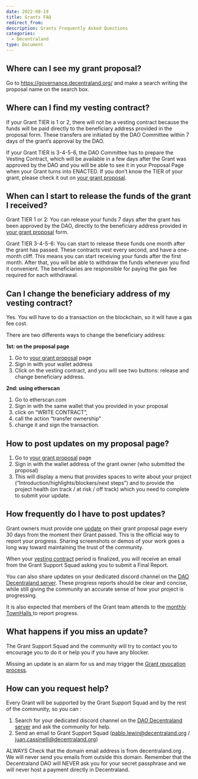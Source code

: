 ```yaml
---
date: 2022-08-19
title: Grants FAQ
redirect_from:
description: Grants Frequently Asked Questions
categories:
  - Decentraland
type: Document
---
```



## Where can I see my grant proposal? 

Go to https://governance.decentraland.org/ and make a search writing the proposal name on the search box. 

## Where can I find my vesting contract?

If your Grant TIER is 1 or 2, there will not be a vesting contract because the funds will be paid directly to the beneficiary address provided in the proposal form. These transfers are initiated by the DAO Committee within 7 days of the grant’s approval by the DAO.


If your Grant TIER is 3-4-5-6, the DAO Committee has to prepare the Vesting Contract, which will be available in a few days after the Grant was approved by the DAO and you will be able to see it in your Proposal Page when your Grant turns into ENACTED.
If  you don’t know the TIER of your grant, please check it out on [your grant proposal](#where-can-i-see-my-grant-proposal). 

## When can I start to release the funds of the grant I received?

Grant TIER 1 or 2: You can release your funds 7 days after the grant has been approved by the DAO, directly to the beneficiary address provided in [your grant proposal](#where-can-i-see-my-grant-proposal) form.


Grant TIER 3-4-5-6: 
You can start to release these funds one month after the grant has passed. 
These contracts vest every second, and have a one-month cliff.  This means you can start receiving your funds after the first month.  After that, you will be able to withdraw the funds whenever you find it convenient.
The beneficiaries are responsible for paying the gas fee required for each withdrawal.


## Can I change the beneficiary address of my vesting contract?

Yes.  You will have to do a transaction on the blockchain, so it will have a gas fee cost.  
    
There are two differents ways to change the beneficiary address:

**1st: on the proposal page** 
1. Go to [your grant proposal](#where-can-i-see-my-grant-proposal) page
2. Sign in with your wallet address 
3. Click on the vesting contract, and you will see two buttons: release  and change beneficiary address. 
 
**2nd: using etherscan**
1. Go to etherscan.com
2. Sign in with the same wallet that you provided in your proposal
3. click on “WRITE CONTRACT”,
4. call the action “transfer ownership”
5. change it and sign the transaction.


## How to post updates on my proposal page? 

1. Go to [your grant proposal](#where-can-i-see-my-grant-proposal) page
2. Sign in with the wallet address of the grant owner (who submitted the proposal) 
3. This will display a menu that provides spaces to write about your project (“Introduction/highlights/blockers/next steps”) and to provide the project health (on track / at risk / off track) which you need to complete to submit your update.



## How frequently do I have to post updates? 

Grant owners must provide one [update](#how-to-post-updates-on-my-proposal-page) on their grant proposal page  every 30 days from the moment their Grant passed. This is the official way to report your progress.  Sharing screenshots or demos of your work goes a long way toward maintaining the trust of the community.

When your [vesting contract](#where-can-i-find-my-vesting-contract) period is finalized, you will receive an email from the Grant Support Squad asking you to submit a Final Report.

You can also share updates on your dedicated discord channel on the [DAO Decentraland server](https://discord.gg/3ktRr7aQ). These progress reports should be clear and concise, while still giving the community an accurate sense of how your project is progressing.

It is also expected that members of the Grant team attends to the [monthly TownHalls ](https://events.decentraland.org/event/?id=cca6c7e2-8235-450c-b14e-e64691c136ba)to report progress.


## What happens if you miss an update?

The Grant Support Squad and the community will try to contact you to encourage you to do it or help you if you have any blocker.

Missing an update is an alarm for us and may trigger the  [Grant revocation process](https://docs.decentraland.org/decentraland/receiving-grants/#revoked-grants).


## How can you request help?

Every Grant will be supported by the Grant Support Squad and by the rest of the community, so you can :

1.  Search for your dedicated discord channel on the [DAO Decentraland server](https://discord.gg/3ktRr7aQ) and ask the community for help.  
2. Send an email to Grant Support Squad (pablo.lewin@decentraland.org / juan.cassinelli@decentraland.org)


ALWAYS Check that the domain email address is from decentraland.org . We will never send you emails from outside this domain. Remember that the Decentraland DAO will NEVER ask you for your secret passphrase and we will never host a payment directly in Decentraland.